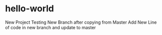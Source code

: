 # hello-world
New Project
Testing New Branch after copying from Master
Add New Line of code in new branch and update to master
